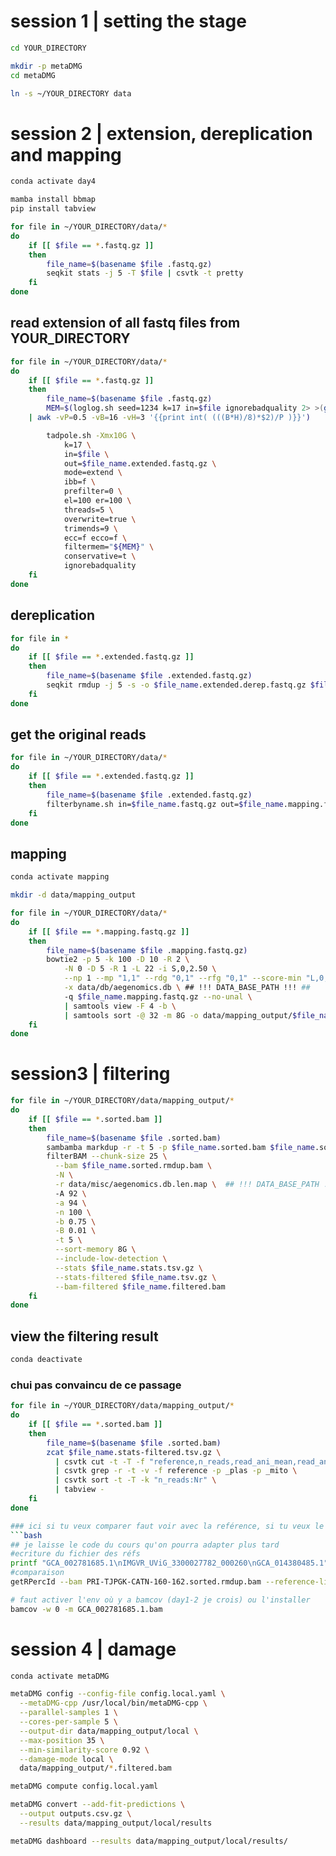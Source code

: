 # session 1 | setting the stage #
```bash
cd YOUR_DIRECTORY

mkdir -p metaDMG
cd metaDMG

ln -s ~/YOUR_DIRECTORY data
```

# session 2 | extension, dereplication and mapping #
```bash
conda activate day4
```

```bash
mamba install bbmap
pip install tabview
```

```bash
for file in ~/YOUR_DIRECTORY/data/*
do
    if [[ $file == *.fastq.gz ]]
    then
        file_name=$(basename $file .fastq.gz)
        seqkit stats -j 5 -T $file | csvtk -t pretty
    fi
done
```

## read extension of all fastq files from YOUR_DIRECTORY ##
```bash
for file in ~/YOUR_DIRECTORY/data/*
do
    if [[ $file == *.fastq.gz ]]
    then
        file_name=$(basename $file .fastq.gz)
        MEM=$(loglog.sh seed=1234 k=17 in=$file ignorebadquality 2> >(grep Cardinality) \
    | awk -vP=0.5 -vB=16 -vH=3 '{{print int( (((B*H)/8)*$2)/P )}}')

        tadpole.sh -Xmx10G \
            k=17 \
            in=$file \
            out=$file_name.extended.fastq.gz \
            mode=extend \
            ibb=f \
            prefilter=0 \
            el=100 er=100 \
            threads=5 \
            overwrite=true \
            trimends=9 \
            ecc=f ecco=f \
            filtermem="${MEM}" \
            conservative=t \
            ignorebadquality
    fi
done
```

## dereplication ##
```bash
for file in *
do
    if [[ $file == *.extended.fastq.gz ]]
    then
        file_name=$(basename $file .extended.fastq.gz)
        seqkit rmdup -j 5 -s -o $file_name.extended.derep.fastq.gz $file_name.extended.fastq.gz
    fi
done
```

## get the original reads ##
```bash
for file in ~/YOUR_DIRECTORY/data/*
do
    if [[ $file == *.extended.fastq.gz ]]
    then
        file_name=$(basename $file .extended.fastq.gz)
        filterbyname.sh in=$file_name.fastq.gz out=$file_name.mapping.fastq.gz names=$file_name.extended.derep.fastq.gz threads=5 overwrite=t include=t
    fi
done
```

## mapping ##
```bash
conda activate mapping
```

```bash
mkdir -d data/mapping_output
```

```bash
for file in ~/YOUR_DIRECTORY/data/*
do
    if [[ $file == *.mapping.fastq.gz ]]
    then
        file_name=$(basename $file .mapping.fastq.gz)
        bowtie2 -p 5 -k 100 -D 10 -R 2 \
            -N 0 -D 5 -R 1 -L 22 -i S,0,2.50 \
            --np 1 --mp "1,1" --rdg "0,1" --rfg "0,1" --score-min "L,0,-0.1" \
            -x data/db/aegenomics.db \ ## !!! DATA_BASE_PATH !!! ##
            -q $file_name.mapping.fastq.gz --no-unal \
            | samtools view -F 4 -b \
            | samtools sort -@ 32 -m 8G -o data/mapping_output/$file_name.sorted.bam
    fi
done
```

# session3 | filtering #
```bash
for file in ~/YOUR_DIRECTORY/data/mapping_output/*
do
    if [[ $file == *.sorted.bam ]]
    then
        file_name=$(basename $file .sorted.bam)
        sambamba markdup -r -t 5 -p $file_name.sorted.bam $file_name.sorted.rmdup.bam
        filterBAM --chunk-size 25 \
          --bam $file_name.sorted.rmdup.bam \
          -N \
          -r data/misc/aegenomics.db.len.map \  ## !!! DATA_BASE_PATH !!! ##
          -A 92 \
          -a 94 \
          -n 100 \
          -b 0.75 \
          -B 0.01 \
          -t 5 \
          --sort-memory 8G \
          --include-low-detection \
          --stats $file_name.stats.tsv.gz \
          --stats-filtered $file_name.tsv.gz \
          --bam-filtered $file_name.filtered.bam
    fi
done
```

## view the filtering result ##
```bash
conda deactivate
```
### chui pas convaincu de ce passage ###
```bash
for file in ~/YOUR_DIRECTORY/data/mapping_output/*
do
    if [[ $file == *.sorted.bam ]]
    then
        file_name=$(basename $file .sorted.bam)
        zcat $file_name.stats-filtered.tsv.gz \
          | csvtk cut -t -T -f "reference,n_reads,read_ani_mean,read_ani_std,coverage_mean,breadth,exp_breadth,breadth_exp_ratio,norm_entropy,norm_gini,cov_evenness,tax_abund_tad" \
          | csvtk grep -r -t -v -f reference -p _plas -p _mito \
          | csvtk sort -t -T -k "n_reads:Nr" \
          | tabview -
    fi
done

### ici si tu veux comparer faut voir avec la reférence, si tu veux le faire on en reparlera pck vu la quantité d'échantillons d'espèces différentes va falloir y réfléchir ultérieurement je pense ###
```bash
## je laisse le code du cours qu'on pourra adapter plus tard
#ecriture du fichier des réfs
printf "GCA_002781685.1\nIMGVR_UViG_3300027782_000260\nGCA_014380485.1" > ref-list.txt
#comparaison
getRPercId --bam PRI-TJPGK-CATN-160-162.sorted.rmdup.bam --reference-list ref-list.txt --threads 5 --sort-memory 8G

# faut activer l'env où y a bamcov (day1-2 je crois) ou l'installer
bamcov -w 0 -m GCA_002781685.1.bam 
```

# session 4 | damage #

```bash
conda activate metaDMG
```
```bash
metaDMG config --config-file config.local.yaml \
  --metaDMG-cpp /usr/local/bin/metaDMG-cpp \
  --parallel-samples 1 \
  --cores-per-sample 5 \
  --output-dir data/mapping_output/local \
  --max-position 35 \
  --min-similarity-score 0.92 \
  --damage-mode local \
  data/mapping_output/*.filtered.bam

metaDMG compute config.local.yaml

metaDMG convert --add-fit-predictions \
  --output outputs.csv.gz \
  --results data/mapping_output/local/results

metaDMG dashboard --results data/mapping_output/local/results/
```
